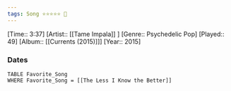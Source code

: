 ```yaml
---
tags: Song ⭐⭐⭐⭐⭐ 💛
---
```

[Time:: 3:37]
[Artist:: [[Tame Impala]] ]
[Genre:: Psychedelic Pop]
[Played:: 49]
[Album:: [[Currents (2015)]]]
[Year:: 2015]
### Dates
````dataview
TABLE Favorite_Song
WHERE Favorite_Song = [[The Less I Know the Better]]
````